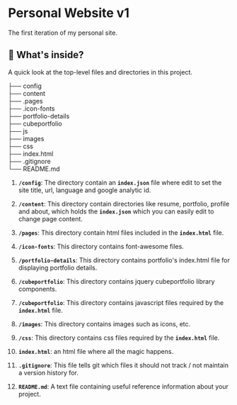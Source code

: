 # Personal Website v1

The first iteration of my personal site.


## 🧐 What's inside?

A quick look at the top-level files and directories in this project.

├── config  
├── content  
├── .pages  
├── .icon-fonts  
├── portfolio-details  
├── cubeportfolio  
├── js  
├── images  
├── css  
├── index.html  
├── .gitignore  
└── README.md  

1.  **`/config`**: The directory contain an **`index.json`** file where edit to set the site title, url, language and  google analytic id.

2.  **`/content`**: This directory contain directories like resume, portfolio, profile and about, which holds the **`index.json`** which you can easily edit to change page content.

3.  **`/pages`**: This directory contain html files included in the **`index.html`** file.

4.  **`/icon-fonts`**: This directory contains font-awesome files.

5.  **`/portfolio-details`**: This directory contains portfolio's index.html file for displaying portfolio details.

6.  **`/cubeportfolio`**: This directory contains jquery cubeportfolio library components.

7.  **`/cubeportfolio`**: This directory contains javascript files required by the **`index.html`** file.

8.  **`/images`**: This directory contains images such as icons, etc.

9.  **`/css`**: This directory contains css files required by the **`index.html`** file.

10.  **`index.html`**: an html file where all the magic happens.

11.  **`.gitignore`**: This file tells git which files it should not track / not maintain a version history for.

12. **`README.md`**: A text file containing useful reference information about your project.
